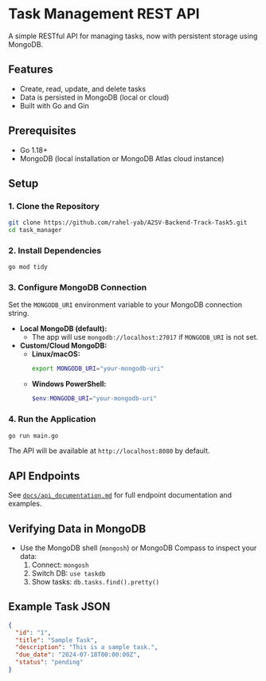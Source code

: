 # Task Management REST API

A simple RESTful API for managing tasks, now with persistent storage using MongoDB.

## Features

- Create, read, update, and delete tasks
- Data is persisted in MongoDB (local or cloud)
- Built with Go and Gin

## Prerequisites

- Go 1.18+
- MongoDB (local installation or MongoDB Atlas cloud instance)

## Setup

### 1. Clone the Repository

```sh
git clone https://github.com/rahel-yab/A2SV-Backend-Track-Task5.git
cd task_manager
```

### 2. Install Dependencies

```sh
go mod tidy
```

### 3. Configure MongoDB Connection

Set the `MONGODB_URI` environment variable to your MongoDB connection string.

- **Local MongoDB (default):**
  - The app will use `mongodb://localhost:27017` if `MONGODB_URI` is not set.
- **Custom/Cloud MongoDB:**
  - **Linux/macOS:**
    ```sh
    export MONGODB_URI="your-mongodb-uri"
    ```
  - **Windows PowerShell:**
    ```powershell
    $env:MONGODB_URI="your-mongodb-uri"
    ```

### 4. Run the Application

```sh
go run main.go
```

The API will be available at `http://localhost:8080` by default.

## API Endpoints

See [`docs/api_documentation.md`](./docs/api_documentation.md) for full endpoint documentation and examples.

## Verifying Data in MongoDB

- Use the MongoDB shell (`mongosh`) or MongoDB Compass to inspect your data:
  1. Connect: `mongosh`
  2. Switch DB: `use taskdb`
  3. Show tasks: `db.tasks.find().pretty()`

## Example Task JSON

```json
{
  "id": "1",
  "title": "Sample Task",
  "description": "This is a sample task.",
  "due_date": "2024-07-18T00:00:00Z",
  "status": "pending"
}
```
